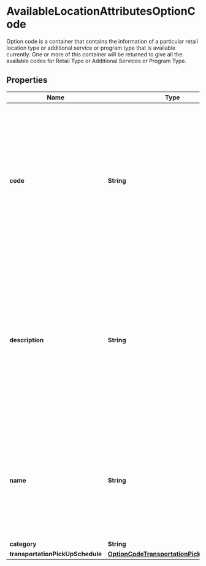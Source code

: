 

# AvailableLocationAttributesOptionCode

Option code is a container that contains the information of a particular retail location type or additional service or program type that is available currently. One or more of this container will be returned to give all the available codes for Retail Type or Additional Services or Program Type.

## Properties

| Name | Type | Description | Notes |
|------------ | ------------- | ------------- | -------------|
|**code** | **String** | The valid list of codes and description for Retail Locations or Additional Services or Pro-gram Types that are currently available in the database. This can be obtained by a separate type of request (Request Option 8, 16, 24, 32, 40, 48 and 56). |  |
|**description** | **String** | Description is only applicable for Program types and Additional Services. It is not provided with Location detail. It is only provided when the request is for All available additional ser-vices or all available Program types. Text will be displayed in the locale requested. |  |
|**name** | **String** | Name will indicate the name of Location/Retail Location or Additional Services or Program Types depending on the option code. Text will be displayed in the locale requested. |  [optional] |
|**category** | **String** | N/A |  [optional] |
|**transportationPickUpSchedule** | [**OptionCodeTransportationPickUpSchedule**](OptionCodeTransportationPickUpSchedule.md) |  |  [optional] |



